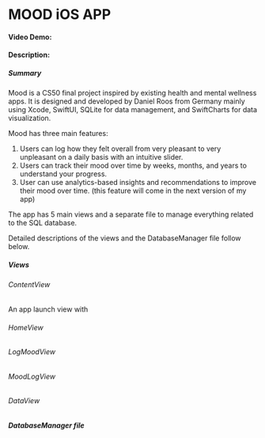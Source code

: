 # MOOD iOS APP
#### Video Demo:  <URL HERE>
#### Description:
##### Summary

Mood is a CS50 final project inspired by existing health and mental wellness apps. It is designed and developed by Daniel Roos from Germany mainly using Xcode, SwiftUI, SQLite for data management, and SwiftCharts for data visualization.

Mood has three main features:
1. Users can log how they felt overall from very pleasant to very unpleasant on a daily basis with an intuitive slider.
2. Users can track their mood over time by weeks, months, and years to understand your progress.
3. User can use analytics-based insights and recommendations to improve their mood over time. (this feature will come in the next version of my app)

The app has 5 main views and a separate file to manage everything related to the SQL database.

Detailed descriptions of the views and the DatabaseManager file follow below.

##### Views

###### ContentView

An app launch view with 

###### HomeView

###### LogMoodView

###### MoodLogView

###### DataView

##### DatabaseManager file
